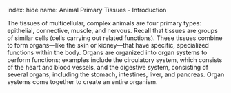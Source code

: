 index: hide
name: Animal Primary Tissues - Introduction

The tissues of multicellular, complex animals are four primary types: epithelial, connective, muscle, and nervous. Recall that tissues are groups of similar cells (cells carrying out related functions). These tissues combine to form organs—like the skin or kidney—that have specific, specialized functions within the body. Organs are organized into organ systems to perform functions; examples include the circulatory system, which consists of the heart and blood vessels, and the digestive system, consisting of several organs, including the stomach, intestines, liver, and pancreas. Organ systems come together to create an entire organism.
